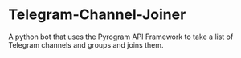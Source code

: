 # Telegram-Channel-Joiner
A python bot that uses the Pyrogram API Framework to take a list of Telegram channels and groups and joins them.

